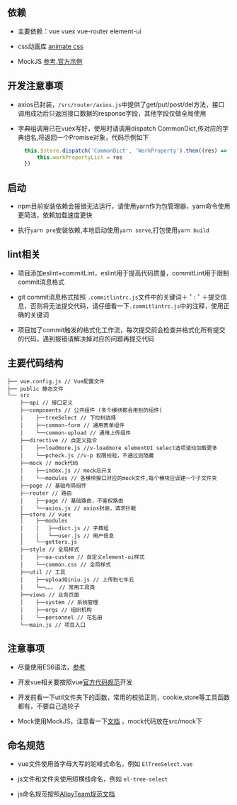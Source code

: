 ## 依赖

* 主要依赖：vue vuex vue-router element-ui 

* css动画库 [animate css](https://daneden.github.io/animate.css/)

* MockJS [参考](https://juejin.im/post/5cf726b5e51d454fbf5409bc),[官方示例](http://mockjs.com/examples.html)


## 开发注意事项

* axios已封装，`/src/router/axios.js`中提供了get/put/post/del方法，接口调用成功后只返回接口数据的response字段，其他字段仅做全局使用

* 字典组调用已在vuex写好，使用时请调用dispatch CommonDict,传对应的字典组名,将返回一个Promise对象，代码示例如下
  ```js
    this.$store.dispatch('CommonDict', 'WorkProperty').then((res) => {
        this.workPropertyList = res
    })
  ```


## 启动

* npm目前安装依赖会报错无法运行，请使用yarn作为包管理器，yarn命令使用更简洁，依赖加载速度更快

* 执行`yarn pre`安装依赖,本地启动使用`yarn serve`,打包使用`yarn build`

## lint相关

* 项目添加eslint+commitLint，eslint用于提高代码质量，commitLint用于限制commit消息格式

* git commit消息格式按照 `.commitlintrc.js`文件中的关键词＋＇:＇＋提交信息，否则将无法提交代码，请仔细看一下`.commitlintrc.js`中的注释，使用正确的关键词

* 项目加了commit触发的格式化工作流，每次提交前会检查并格式化所有提交的代码，遇到报错请解决掉对应的问题再提交代码

## 主要代码结构

```
├── vue.config.js // Vue配置文件
├── public 静态文件
└── src
    ├──api // 接口定义
    ├──components // 公共组件 (多个模块都会用到的组件)
    │    ├──treeSelect // 下拉树选择
    │    ├──common-form // 通用表单组件
    │    └──common-upload // 通用上传组件
    ├──directive // 自定义指令
    │    ├──loadmore.js //v-loadmore elementUI select选项滚动加载更多
    │    └──pcheck.js //v-p 权限校验，不通过则隐藏
    ├──mock // mock代码
    │    ├──index.js // mock总开关
    │    └──modules // 各模块接口对应的mock文件,每个模块应该建一个子文件夹
    ├──page // 基础布局组件
    ├──router // 路由
    │    ├──page // 基础路由，不鉴权路由
    │    └──axios.js // axios封装，请求拦截
    ├──store // vuex
    │    ├──modules 
    │    │   ├──dict.js // 字典组
    │    │   └──user.js // 用户信息
    │    └──getters.js
    ├──style // 全局样式
    │    ├──oa-custom // 自定义element-ui样式
    │    └──common.css // 全局样式
    ├──util // 工具
    │    ├──uploadQiniu.js // 上传到七牛云
    │    └──。。。 // 常用工具类
    ├──views // 业务页面
    │    ├──system // 系统管理
    │    ├──orgs // 组织机构
    │    └──personnel // 花名册
    └──main.js // 项目入口
```

## 注意事项


* 尽量使用ES6语法，[参考](https://es6.ruanyifeng.com/#docs/style)

* 开发vue相关要按照vue[官方代码规范](https://cn.vuejs.org/v2/style-guide/index.html)开发

* 开发前看一下util文件夹下的函数，常用的校验正则，cookie,store等工具函数都有，不要自己造轮子

* Mock使用MockJS，注意看一下[文档](https://juejin.im/post/5cf726b5e51d454fbf5409bc) ，mock代码放在src/mock下


## 命名规范

* vue文件使用首字母大写的驼峰式命名，例如 `ElTreeSelect.vue`
  
* js文件和文件夹使用短横线命名，例如 `el-tree-select`

* js命名规范按照[AlloyTeam规范文档](http://alloyteam.github.io/CodeGuide/#js-variable-naming)

